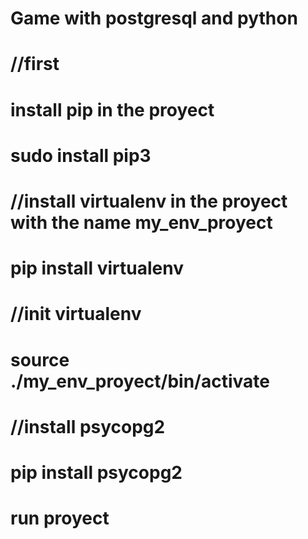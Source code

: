 # 
# Game with postgresql and python
# //first 
# install pip in the proyect
# sudo install pip3
# //install virtualenv in the proyect with the name my_env_proyect
# pip install virtualenv
# //init virtualenv
# source ./my_env_proyect/bin/activate
# //install psycopg2
# pip install psycopg2
# run proyect
